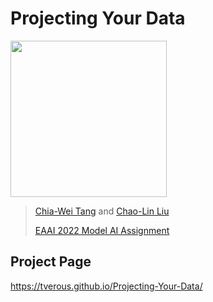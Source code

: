 # Projecting Your Data

<img src="https://i.imgur.com/69GOnM9.gif" height="250"/>
 
> [Chia-Wei Tang](https://tverous.github.io/) and [Chao-Lin Liu](https://www.cs.nccu.edu.tw/~chaolin/)
>
>[EAAI 2022 Model AI Assignment](http://modelai.gettysburg.edu/)



## Project Page

https://tverous.github.io/Projecting-Your-Data/
